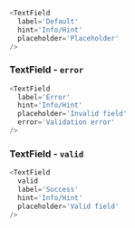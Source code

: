 ```js
<TextField
  label='Default'
  hint='Info/Hint'
  placeholder='Placeholder'
/>
```


### TextField - `error`


```js
<TextField
  label='Error'
  hint='Info/Hint'
  placeholder='Invalid field'
  error='Validation error'
/>
```

### TextField - `valid`


```js
<TextField
  valid
  label='Success'
  hint='Info/Hint'
  placeholder='Valid field'
/>
```
